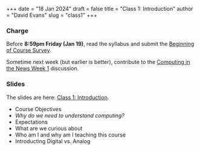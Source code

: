 +++
date = "18 Jan 2024"
draft = false
title = "Class 1: Introduction"
author = "David Evans"
slug = "class1"
+++

### Charge

Before **8:59pm Friday (Jan 19)**, read the syllabus and submit the [Beginning of Course Survey](https://forms.gle/utUG4RQF6UBMzNTz5).

Sometime next week (but earlier is better), contribute to the [Computing in the News Week 1](https://canvas.its.virginia.edu/courses/93745/discussion_topics/350788) discussion. 

### Slides

The slides are here: [Class 1: Introduction](https://www.dropbox.com/scl/fi/v1wetuahawmcf2a7q0h62/cs1010-class1.pdf?rlkey=10axy9myeli2jhlgru02ylgaq&dl=0).

- Course Objectives
- _Why do we need to understand computing?_
- Expectations
- What are we curious about
- Who am I and why am I teaching this course
- Introducting Digital vs. Analog

